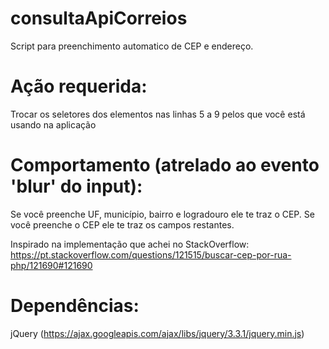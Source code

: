 # consultaApiCorreios
Script para preenchimento automatico de CEP e endereço.

# Ação requerida:
Trocar os seletores dos elementos nas linhas 5 a 9 pelos que você está usando na aplicação

# Comportamento (atrelado ao evento 'blur' do input):
Se você preenche UF, município, bairro e logradouro ele te traz o CEP.
Se você preenche o CEP ele te traz os campos restantes.

Inspirado na implementação que achei no StackOverflow: https://pt.stackoverflow.com/questions/121515/buscar-cep-por-rua-php/121690#121690

# Dependências:

jQuery (https://ajax.googleapis.com/ajax/libs/jquery/3.3.1/jquery.min.js)
